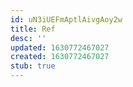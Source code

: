 ```yaml
---
id: uN3iUEFmAptlAivgAoy2w
title: Ref
desc: ''
updated: 1630772467027
created: 1630772467027
stub: true
---
```


